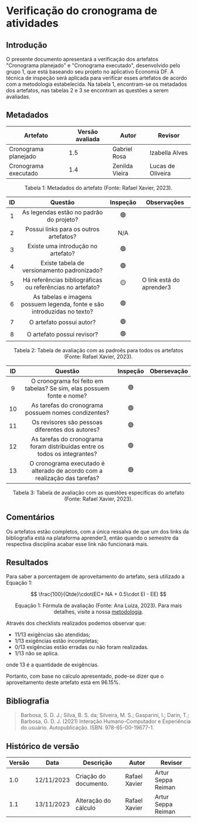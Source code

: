 # Verificação do cronograma de atividades

## Introdução

O presente documento apresentará a verificação dos artefatos "Cronograma planejado" e "Cronograma executado", desenvolvido pelo grupo 1, que está baseando seu projeto no aplicativo Economia DF. A técnica de inspeção será aplicada para verificar esses artefatos de acordo com a metodologia estabelecida. Na tabela 1, encontram-se os metadados dos artefatos, nas tabelas 2 e 3 se encontram as questões a serem avaliadas.

## Metadados

<center>

| Artefato | Versão avaliada | Autor             | Revisor             |
| ------------ | ---------------- | ----------------- | ------------------- |
| Cronograma planejado | 1.5        | Gabriel Rosa | Izabella Alves |
| Cronograma executado | 1.4        | Zenilda Vieira | Lucas de Oliveira |

</center>

<div style="text-align: center">
<p> Tabela 1: Metadados do artefato (Fonte: Rafael Xavier, 2023). </p>
</div>

| ID |                                 Questão                                 | Inspeção | Observações             |
| :-: | :-----------------------------------------------------------------------: | :--------: | ------------------------- |
| 1 |                 As legendas estão no padrão do projeto?                 |     🟢     |                           |
| 2 |                  Possui links para os outros artefatos?                  |    N/A    |                           |
| 3 |                   Existe uma introdução no artefato?                   |     🟢     |                           |
| 4 |                Existe tabela de versionamento padronizado?                |     🟢     |                           |
| 5 |      Há referências bibliográficas ou referências no artefato?      |     🟡     | O link está do aprender3 |
| 6 | As tabelas e imagens possuem legenda, fonte e são introduzidas no texto? |     🟢     |                           |
| 7 |                         O artefato possui autor?                         |     🟢     |                           |
| 8 |                        O artefato possui revisor?                        |     🟢     |                           |

<div style="text-align: center">
<p> Tabela 2: Tabela de avaliação com as padroẽs para todos os artefatos (Fonte: Rafael Xavier, 2023). </p>
</div>

| ID |                                   Questão                                   | Inspeção | Obersevação                                                                           |
| :-: | :--------------------------------------------------------------------------: | :--------: | --------------------------------------------------------------------------------------- |
| 9 |    O cronograma foi feito em tabelas? Se sim, elas possuem fonte e nome?    |     🟢     |                                                                                         |
| 10 |             As tarefas do cronograma possuem nomes condizentes?             |    🟢      | |
| 11 |              Os revisores são pessoas diferentes dos autores?              |     🟢     |                                                                                         |
| 12 |  As tarefas do cronograma foram distribuidas entre os todos os integrantes?  |     🟢     |                                                                                         |
| 13 | O cronograma executado é alterado de acordo com a realização das tarefas? |    🟢      |             |

<div style="text-align: center">
<p> Tabela 3: Tabela de avaliação com as questões específicas do artefato (Fonte: Rafael Xavier, 2023). </p>
</div>

## Comentários

Os artefatos estão completos, com a única ressalva de que um dos links da bibliografia está na plataforma aprender3, então quando o semestre da respectiva disciplina acabar esse link não funcionará mais.

## Resultados

Para saber a porcentagem de aproveitamento do artefato, será utilizado a Equação 1:

$$ 
\frac{100}{Qtde}\cdot(EC+ NA + 0.5\cdot EI - EE)
$$

<div style="text-align: center">
<p>Equação 1: Fórmula de avaliação (Fonte: Ana Luíza, 2023). Para mais detalhes, visite a nossa <a href="../metodologia.md">metodologia</a>.</p>

</div>


Através dos checklists realizados podemos observar que:

- 11/13 exigências são atendidas;
- 1/13 exigências estão incompletas;
- 0/13 exigências estão erradas ou não foram realizadas.
- 1/13 não se aplica.

onde 13 é a quantidade de exigências.

Portanto, com base no cálculo apresentado, pode-se dizer que o aproveitamento deste artefato está em 96.15%.


## Bibliografia

> Barbosa, S. D. J.; Silva, B. S. da; Silveira, M. S.; Gasparini, I.; Darin, T.; Barbosa, G. D. J. (2021) Interação Humano-Computador e Experiência do usuário. Autopublicação. ISBN: 978-65-00-19677-1.

## Histórico de versão

| Versão | Data       | Descrição                                             | Autor              | Revisor |
| ------ | ---------- | ----------------------------------------------------- | ------------------ | ------- |
| 1.0    | 12/11/2023 | Criação do documento. | Rafael Xavier  |Artur Seppa Reiman |
| 1.1    | 13/11/2023 | Alteração do cálculo  | Rafael Xavier  |Artur Seppa Reiman |